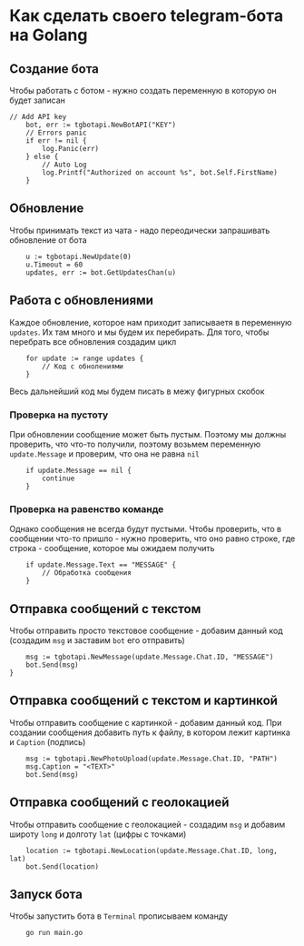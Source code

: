 # Как сделать своего telegram-бота на Golang

## Создание бота
Чтобы работать с ботом - нужно создать переменную в которую он будет записан
```golang
// Add API key
	bot, err := tgbotapi.NewBotAPI("KEY")
	// Errors panic
	if err != nil {
		log.Panic(err)
	} else {
		// Auto Log
		log.Printf("Authorized on account %s", bot.Self.FirstName)
	}
```

## Обновление
Чтобы принимать текст из чата - надо переодически запрашивать обновление от бота

```golang
	u := tgbotapi.NewUpdate(0)
	u.Timeout = 60
	updates, err := bot.GetUpdatesChan(u)
```

## Работа с обновлениями
Каждое обновление, которое нам приходит записываетя в переменную `updates`. Их там много и мы будем их перебирать. Для того, чтобы перебрать все обновления создадим цикл

```golang
	for update := range updates {
	    // Код с обнолениями
	}
```

Весь дальнейший код мы будем писать в межу фигурных скобок

### Проверка на пустоту
При обновлении сообщение может быть пустым. Поэтому мы должны проверить, что что-то получили, поэтому возьмем переменную `update.Message` и проверим, что она не равна `nil`

```golang
	if update.Message == nil { 
	    continue
	}
```

### Проверка на равенство команде
Однако сообщения не всегда будут пустыми. Чтобы проверить, что в сообщении что-то пришло - нужно проверить, что оно равно строке, где строка - сообщение, которое мы ожидаем получить

```golang
	if update.Message.Text == "MESSAGE" { 
	    // Обработка сообщения
	}
```

## Отправка сообщений с текстом
Чтобы отправить просто текстовое сообщение - добавим данный код (создадим `msg` и заставим `bot` его отправить)
```golang
	msg := tgbotapi.NewMessage(update.Message.Chat.ID, "MESSAGE")
	bot.Send(msg)
}
```

## Отправка сообщений с текстом и картинкой
Чтобы отправить сообщение с картинкой - добавим данный код. При создании сообщения добавить путь к файлу, в котором лежит картинка и `Caption` (подпись)
```golang
    msg := tgbotapi.NewPhotoUpload(update.Message.Chat.ID, "PATH")
	msg.Caption = "<TEXT>"
	bot.Send(msg)
```

## Отправка сообщений с геолокацией
Чтобы отправить сообщение c геолокацией - создадим `msg` и добавим широту `long` и долготу `lat` (цифры с точками)
```golang
	location := tgbotapi.NewLocation(update.Message.Chat.ID, long, lat)
	bot.Send(location)
```

## Запуск бота
Чтобы запустить бота в `Terminal` прописываем команду
```sh
	go run main.go
```
